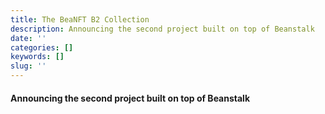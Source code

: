 ```yaml
---
title: The BeaNFT B2 Collection
description: Announcing the second project built on top of Beanstalk
date: ''
categories: []
keywords: []
slug: ''
---
```


#### Announcing the second project built on top of Beanstalk